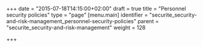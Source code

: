 +++
date = "2015-07-18T14:15:00+02:00"
draft = true
title = "Personnel security policies"
type = "page"
[menu.main]
identifier = "securite_security-and-risk-management_personnel-security-policies"
parent = "securite_security-and-risk-management"
weight = 128

+++
